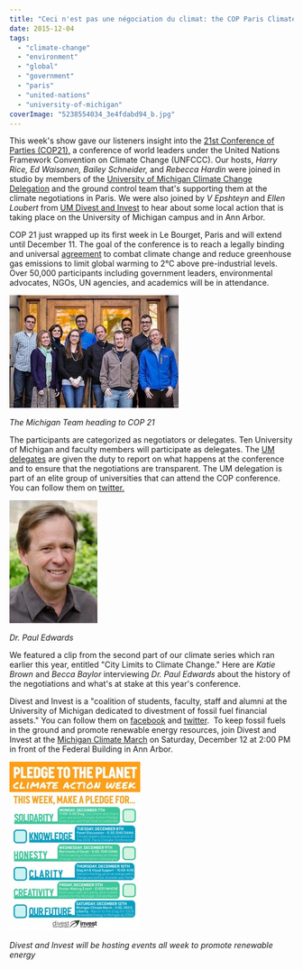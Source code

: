 ```yaml
---
title: "Ceci n'est pas une négociation du climat: the COP Paris Climate Talks"
date: 2015-12-04
tags: 
  - "climate-change"
  - "environment"
  - "global"
  - "government"
  - "paris"
  - "united-nations"
  - "university-of-michigan"
coverImage: "5238554034_3e4fdabd94_b.jpg"
---
```


This week's show gave our listeners insight into the [21st Conference of Parties (COP21),](http://www.cop21paris.org/) a conference of world leaders under the United Nations Framework Convention on Climate Change (UNFCCC). Our hosts, _Harry Rice, Ed Waisanen, Bailey Schneider,_ and _Rebecca Hardin_ were joined in studio by members of the [University of Michigan Climate Change Delegation](https://climateblueum.wordpress.com/2009/11/23/um-cop-15/) and the ground control team that's supporting them at the climate negotiations in Paris. We were also joined by _V Epshteyn_ and _Ellen Loubert_ from [UM Divest and Invest](http://www.divestum.org/) to hear about some local action that is taking place on the University of Michigan campus and in Ann Arbor.

COP 21 just wrapped up its first week in Le Bourget, Paris and will extend until December 11. The goal of the conference is to reach a legally binding and universal [agreement](http://unfccc.int/files/meetings/paris_nov_2015/in-session/application/pdf/_adp_compilation_3dec15.pdf) to combat climate change and reduce greenhouse gas emissions to limit global warming to 2°C above pre-industrial levels. Over 50,000 participants including government leaders, environmental advocates, NGOs, UN agencies, and academics will be in attendance.

![paris group 2015](images/paris-group-2015-300x200.jpg)

*The Michigan Team heading to COP 21*

The participants are categorized as negotiators or delegates. Ten University of Michigan and faculty members will participate as delegates. The [UM delegates](https://climateblueum.wordpress.com/2009/11/23/um-cop-15/) are given the duty to report on what happens at the conference and to ensure that the negotiations are transparent. The UM delegation is part of an elite group of universities that can attend the COP conference. You can follow them on [twitter.](https://twitter.com/ClimateBlue?ref_src=twsrc%5Etfw) <!--more-->

![Dr. Paul Edwards](images/pau.jpg)

*Dr. Paul Edwards*

We featured a clip from the second part of our climate series which ran earlier this year, entitled "City Limits to Climate Change." Here are _Katie Brown_ and _Becca Baylor_ interviewing _Dr. Paul Edwards_ about the history of the negotiations and what's at stake at this year's conference.

Divest and Invest is a "coalition of students, faculty, staff and alumni at the University of Michigan dedicated to divestment of fossil fuel financial assets." You can follow them on [facebook](https://www.facebook.com/divestandinvest?_rdr=p) and [twitter](https://twitter.com/divestandinvest).  To keep fossil fuels in the ground and promote renewable energy resources, join Divest and Invest at the [Michigan Climate March](http://act.350.org/event/D12-solidarity_attend/11510) on Saturday, December 12 at 2:00 PM in front of the Federal Building in Ann Arbor.

![Divest and Invest will be hosting events all week to promote renewable energy](images/pledge-232x300.jpg)

*Divest and Invest will be hosting events all week to promote renewable energy*
